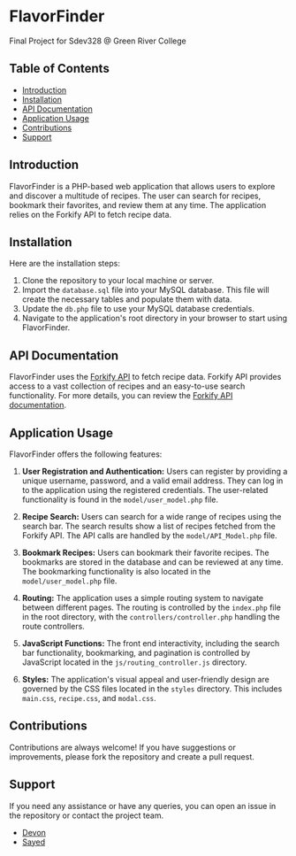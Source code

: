 # FlavorFinder
Final Project for Sdev328 @ Green River College

## Table of Contents
- [Introduction](#introduction)
- [Installation](#installation)
- [API Documentation](#api-documentation)
- [Application Usage](#application-usage)
- [Contributions](#contributions)
- [Support](#support)

## Introduction
FlavorFinder is a PHP-based web application that allows users to explore and discover a multitude of recipes. The user can search for recipes, bookmark their favorites, and review them at any time. The application relies on the Forkify API to fetch recipe data.

## Installation
Here are the installation steps:
1. Clone the repository to your local machine or server.
2. Import the `database.sql` file into your MySQL database. This file will create the necessary tables and populate them with data.
3. Update the `db.php` file to use your MySQL database credentials.
4. Navigate to the application's root directory in your browser to start using FlavorFinder.

## API Documentation
FlavorFinder uses the [Forkify API](https://forkify-api.herokuapp.com/v2) to fetch recipe data. Forkify API provides access to a vast collection of recipes and an easy-to-use search functionality. For more details, you can review the [Forkify API documentation](https://forkify-api.herokuapp.com/v2).

## Application Usage
FlavorFinder offers the following features:

1. **User Registration and Authentication:** Users can register by providing a unique username, password, and a valid email address. They can log in to the application using the registered credentials. The user-related functionality is found in the `model/user_model.php` file.

2. **Recipe Search:** Users can search for a wide range of recipes using the search bar. The search results show a list of recipes fetched from the Forkify API. The API calls are handled by the `model/API_Model.php` file.

3. **Bookmark Recipes:** Users can bookmark their favorite recipes. The bookmarks are stored in the database and can be reviewed at any time. The bookmarking functionality is also located in the `model/user_model.php` file.

4. **Routing:** The application uses a simple routing system to navigate between different pages. The routing is controlled by the `index.php` file in the root directory, with the `controllers/controller.php` handling the route controllers.

5. **JavaScript Functions:** The front end interactivity, including the search bar functionality, bookmarking, and pagination is controlled by JavaScript located in the `js/routing_controller.js` directory.

6. **Styles:** The application's visual appeal and user-friendly design are governed by the CSS files located in the `styles` directory. This includes `main.css`, `recipe.css`, and `modal.css`.

## Contributions
Contributions are always welcome! If you have suggestions or improvements, please fork the repository and create a pull request.

## Support
If you need any assistance or have any queries, you can open an issue in the repository or contact the project team.

- [Devon](https://github.com/devNagy24)
- [Sayed](https://github.com/sayedjsadat)
